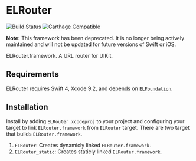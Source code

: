 # ELRouter 

[![Build Status](https://travis-ci.org/Electrode-iOS/ELRouter.svg?branch=master)](https://travis-ci.org/Electrode-iOS/ELRouter)
[![Carthage Compatible](https://img.shields.io/badge/Carthage-compatible-4BC51D.svg?style=flat)](https://github.com/Carthage/Carthage)

**Note:** This framework has been deprecated. It is no longer being actively maintained and will not be updated for future versions of Swift or iOS.

ELRouter.framework. A URL router for UIKit.

## Requirements

ELRouter requires Swift 4, Xcode 9.2, and depends on [`ELFoundation`](https://github.com/Electrode-iOS/ELFoundation).

## Installation

Install by adding `ELRouter.xcodeproj` to your project and configuring your target to link `ELRouter.framework` from `ELRouter` target.
There are two target that builds `ELRouter.framework`.
1. `ELRouter`: Creates dynamicly linked `ELRouter.framework.`
2. `ELRouter_static`: Creates staticly linked `ELRouter.framework`.
